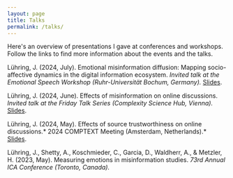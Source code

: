```yaml
---
layout: page
title: Talks
permalink: /talks/
---
```


Here's an overview of presentations I gave at conferences and workshops. Follow the links to find more information about the events and the talks.

Lühring, J. (2024, July). Emotional misinformation diffusion: Mapping socio-affective dynamics in the digital information ecosystem. *Invited talk at the Emotional Speech Workshop (Ruhr-Universität Bochum, Germany).* [Slides](https://julaluehring.github.io/emotional-speech-workshop/#/title-slide).

Lühring, J. (2024, June). Effects of misinformation on online discussions. *Invited talk at the Friday Talk Series (Complexity Science Hub, Vienna).* [Slides](https://julaluehring.github.io/emomis-csh-friday-talk/#/title-slide).

Lühring, J. (2024, May). Effects of source trustworthiness on online discussions.* 2024 COMPTEXT Meeting (Amsterdam, Netherlands).* [Slides](https://julaluehring.github.io/emomis-discussion-comptext/#/title-slide).

Lühring, J., Shetty, A., Koschmieder, C., Garcia, D., Waldherr, A., & Metzler, H. (2023, May). Measuring emotions in misinformation studies. *73rd Annual ICA Conference (Toronto, Canada).*
